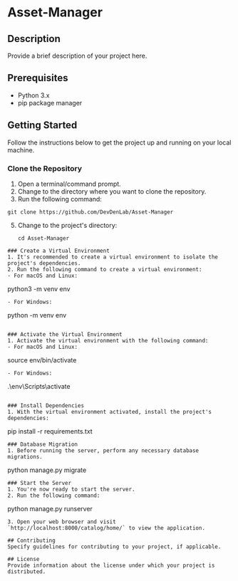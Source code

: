 # Asset-Manager


## Description
Provide a brief description of your project here.

## Prerequisites
- Python 3.x
- pip package manager

## Getting Started
Follow the instructions below to get the project up and running on your local machine.

### Clone the Repository
1. Open a terminal/command prompt.
2. Change to the directory where you want to clone the repository.
3. Run the following command:
  ```
  git clone https://github.com/DevDenLab/Asset-Manager
  ```
5. Change to the project's directory:
   ```
   cd Asset-Manager
  ```
### Create a Virtual Environment
1. It's recommended to create a virtual environment to isolate the project's dependencies.
2. Run the following command to create a virtual environment:
- For macOS and Linux:
  ```
  python3 -m venv env
  ```
- For Windows:
  ```
  python -m venv env
  ```

### Activate the Virtual Environment
1. Activate the virtual environment with the following command:
- For macOS and Linux:
  ```
  source env/bin/activate
  ```
- For Windows:
  ```
  .\env\Scripts\activate
  ```

### Install Dependencies
1. With the virtual environment activated, install the project's dependencies:
```
pip install -r requirements.txt
```
### Database Migration
1. Before running the server, perform any necessary database migrations.
```
python manage.py migrate
```
### Start the Server
1. You're now ready to start the server.
2. Run the following command:
```
python manage.py runserver
```
3. Open your web browser and visit `http://localhost:8000/catalog/home/` to view the application.

## Contributing
Specify guidelines for contributing to your project, if applicable.

## License
Provide information about the license under which your project is distributed.

